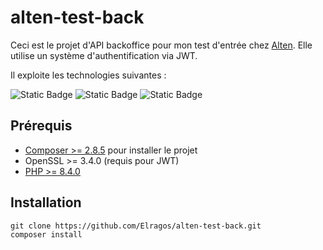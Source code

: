 # alten-test-back

Ceci est le projet d'API backoffice pour mon test d'entrée chez [Alten](https://www.alten.fr/). 
Elle utilise un système d'authentification via JWT.

Il exploite les technologies suivantes :

![Static Badge](https://img.shields.io/badge/OpenSSL-3.4.0-green?style=flat)
![Static Badge](https://img.shields.io/badge/PHP-8.4.3-green?style=flat)
![Static Badge](https://img.shields.io/badge/Symfony-7.2.3-green?style=flat)

## Prérequis

* [Composer >= 2.8.5](https://getcomposer.org/) pour installer le projet
* OpenSSL >= 3.4.0 (requis pour JWT)
* [PHP >= 8.4.0](https://www.php.net/)

## Installation

```
git clone https://github.com/Elragos/alten-test-back.git
composer install
```


